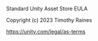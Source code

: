 Standard Unity Asset Store EULA

Copyright (c) 2023 Timothy Raines

https://unity.com/legal/as-terms